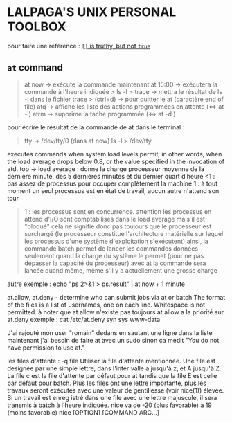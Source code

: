 # LALPAGA'S UNIX PERSONAL TOOLBOX

pour faire une référence : [`[]` is truthy, but not `true`](#-is-truthy-but-not-true)

## `at` command

> at now -> exécute la commande maintenant
> at 15:00 -> exécutera la commande à l'heure indiquée
	> ls -l > trace -> mettra le résultat de ls -l dans le fichier trace
	> <EOT> (ctrl+d) -> pour quitter le at (caractère end of file)
> atq -> affiche les liste des actions programmées en attente (<=> at -l)
> atrm <jobid> -> supprime la tache programmée (<=> at -d <jobid>)

pour écrire le résultat de la commande de at dans le terminal :
> tty -> /dev/tty/0
> (dans at now) ls -l > /dev/tty

executes commands when system load levels permit; in other words, when the load average drops below 0.8, or the value specified in the invocation of atd.
top -> load average : donne la charge processeur moyenne de la dernière minute, des 5 dernières minutes et du dernier quart d’heure
<1 : pas assez de processus pour occuper complètement la machine
1 : à tout moment un seul processus est en état de travail, aucun autre n'attend son tour
>1 : les processus sont en concurrence. attention les processus en attend d'I/O sont comptabilisés dans le load average mais il est "bloqué"
cela ne signifie donc pas toujours que le processeur est surchargé
(le processeur constitue l'architecture matérielle sur lequel les processus d'une système 
d'exploitation s'exécutent)
ainsi, la commande batch permet de lancer les commandes données seulement quand la charge du système 
le permet (pour ne pas dépasser la capacité du processeur)
avec at la commande sera lancée quand même, même s'il y a actuellement une grosse charge

autre exemple :
echo "ps 2>&1 > ps.result" | at now + 1 minute

at.allow, at.deny - determine who can submit jobs via at or batch
The format of the files is a list of usernames, one on each line. 
Whitespace is not permitted.
à noter que at.allow n'existe pas toujours
at.allow a la priorité sur at.deny
exemple : cat /etc/at.deny
syn
sys
www-data

J'ai rajouté mon user "romain" dedans en sautant une ligne dans la liste
maintenant j'ai besoin de faire at avec un sudo sinon ça medit "You do not have permission to use at."

les files d'attente : -q file Utiliser  la  file d'attente mentionnée.  Une file
               est designée par une simple lettre, dans  l'inter­
               valle  a jusqu'à z, et A jusqu'à Z.  La file c est
               la file d'attente par défaut pour at tandis que la
               file  E est celle par défaut pour batch.  Plus les
               files ont une lettre importante, plus les  travaux
               seront  exécutés  avec  une  valeur de gentillesse
               (voir nice(1)) élevée.  Si un travail  est  enreg­
               istré  dans une file avec une lettre majuscule, il
               sera transmis à batch à l'heure indiquée.
nice va de -20 (plus favorable) à 19 (moins favorable)
nice [OPTION] [COMMAND ARG...]

